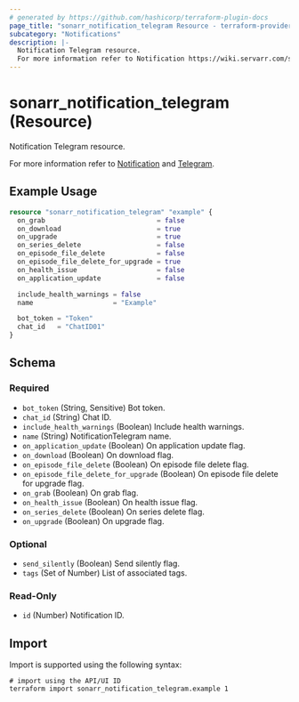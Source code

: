 ```yaml
---
# generated by https://github.com/hashicorp/terraform-plugin-docs
page_title: "sonarr_notification_telegram Resource - terraform-provider-sonarr"
subcategory: "Notifications"
description: |-
  Notification Telegram resource.
  For more information refer to Notification https://wiki.servarr.com/sonarr/settings#connect and Telegram https://wiki.servarr.com/sonarr/supported#telegram.
---
```


# sonarr_notification_telegram (Resource)

<!-- subcategory:Notifications -->Notification Telegram resource.
For more information refer to [Notification](https://wiki.servarr.com/sonarr/settings#connect) and [Telegram](https://wiki.servarr.com/sonarr/supported#telegram).

## Example Usage

```terraform
resource "sonarr_notification_telegram" "example" {
  on_grab                            = false
  on_download                        = true
  on_upgrade                         = true
  on_series_delete                   = false
  on_episode_file_delete             = false
  on_episode_file_delete_for_upgrade = true
  on_health_issue                    = false
  on_application_update              = false

  include_health_warnings = false
  name                    = "Example"

  bot_token = "Token"
  chat_id   = "ChatID01"
}
```

<!-- schema generated by tfplugindocs -->
## Schema

### Required

- `bot_token` (String, Sensitive) Bot token.
- `chat_id` (String) Chat ID.
- `include_health_warnings` (Boolean) Include health warnings.
- `name` (String) NotificationTelegram name.
- `on_application_update` (Boolean) On application update flag.
- `on_download` (Boolean) On download flag.
- `on_episode_file_delete` (Boolean) On episode file delete flag.
- `on_episode_file_delete_for_upgrade` (Boolean) On episode file delete for upgrade flag.
- `on_grab` (Boolean) On grab flag.
- `on_health_issue` (Boolean) On health issue flag.
- `on_series_delete` (Boolean) On series delete flag.
- `on_upgrade` (Boolean) On upgrade flag.

### Optional

- `send_silently` (Boolean) Send silently flag.
- `tags` (Set of Number) List of associated tags.

### Read-Only

- `id` (Number) Notification ID.

## Import

Import is supported using the following syntax:

```shell
# import using the API/UI ID
terraform import sonarr_notification_telegram.example 1
```
